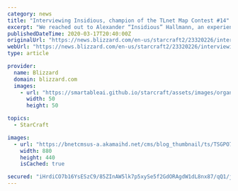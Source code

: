 ```yaml
---
category: news
title: "Interviewing Insidious, champion of the TLnet Map Contest #14"
excerpt: "We reached out to Alexander “Insidious” Hallmann, an experienced submitter but first-time finalist, to chronicle the origin story of his 1st-place action-packed rush map, Blackburn."
publishedDateTime: 2020-03-17T20:40:00Z
originalUrl: "https://news.blizzard.com/en-us/starcraft2/23320226/interviewing-insidious-champion-of-the-tlnet-map-contest-14"
webUrl: "https://news.blizzard.com/en-us/starcraft2/23320226/interviewing-insidious-champion-of-the-tlnet-map-contest-14"
type: article

provider:
  name: Blizzard
  domain: blizzard.com
  images:
    - url: "https://smartableai.github.io/starcraft/assets/images/organizations/blizzard.com-50x50.jpg"
      width: 50
      height: 50

topics:
  - StarCraft

images:
  - url: "https://bnetcmsus-a.akamaihd.net/cms/blog_thumbnail/ts/TSGPO7WP48GY1584477622085.png"
    width: 880
    height: 440
    isCached: true

secured: "iHrdiCO7b16YsESzC9/85ZInAW5lk7p5xySe5f2GdORAgdW1dL8nx87/qQ1/jKagSCwyOXUN5sMH+/e7nQe4YMwBrqFEgDr15cbhiTrjY/ckl/ysR0oxJocn/gz9I3Z/wPA/739cmElcjmgDTEGuSfEhLMsrvMsVUoKwz+8mtnGkjrKxvQ5GjqJd3Xp8dLWnrOyw/2tkw8amTH7IPWkXIw0F5jXD2+ghFnB4vyLZEXPtobXILvB7f2t17biBC4isWEgmyZbgD1A54T3qsW+pRW48tHWxq6xXxX97+6S1UI5yTHPzjvQdIkNgANixWlYTHyvMv0l4d0p/s+0skTuRSkRfK7BNqkKzxI3IifcYbf8=;6Iy7zIvBvZW9PItdnaTDpA=="
---
```


